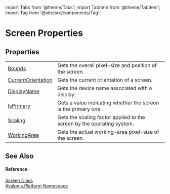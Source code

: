 import Tabs from '@theme/Tabs'; 
import TabItem from '@theme/TabItem'; 
import Tag from '@site/src/components/Tag'; 

# Screen Properties




## Properties
<table>
<tr>
<td><a href="P_Avalonia_Platform_Screen_Bounds">Bounds</a></td>
<td>Gets the overall pixel-size and position of the screen.</td>
</tr>
<tr>
<td><a href="P_Avalonia_Platform_Screen_CurrentOrientation">CurrentOrientation</a></td>
<td>Gets the current orientation of a screen.</td>
</tr>
<tr>
<td><a href="P_Avalonia_Platform_Screen_DisplayName">DisplayName</a></td>
<td>Gets the device name associated with a display.</td>
</tr>
<tr>
<td><a href="P_Avalonia_Platform_Screen_IsPrimary">IsPrimary</a></td>
<td>Gets a value indicating whether the screen is the primary one.</td>
</tr>
<tr>
<td><a href="P_Avalonia_Platform_Screen_Scaling">Scaling</a></td>
<td>Gets the scaling factor applied to the screen by the operating system.</td>
</tr>
<tr>
<td><a href="P_Avalonia_Platform_Screen_WorkingArea">WorkingArea</a></td>
<td>Gets the actual working-area pixel-size of the screen.</td>
</tr>
</table>

## See Also


#### Reference
<a href="T_Avalonia_Platform_Screen">Screen Class</a>  
<a href="N_Avalonia_Platform">Avalonia.Platform Namespace</a>  
